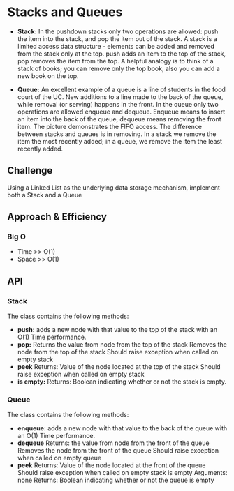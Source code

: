 # Stacks and Queues
* **Stack:** In the pushdown stacks only two operations are allowed: push the item into the stack, and pop the item out of the stack. A stack is a limited access data structure - elements can be added and removed from the stack only at the top. push adds an item to the top of the stack, pop removes the item from the top. A helpful analogy is to think of a stack of books; you can remove only the top book, also you can add a new book on the top.

* **Queue:** An excellent example of a queue is a line of students in the food court of the UC. New additions to a line made to the back of the queue, while removal (or serving) happens in the front. In the queue only two operations are allowed enqueue and dequeue. Enqueue means to insert an item into the back of the queue, dequeue means removing the front item. The picture demonstrates the FIFO access. The difference between stacks and queues is in removing. In a stack we remove the item the most recently added; in a queue, we remove the item the least recently added.

## Challenge
Using a Linked List as the underlying data storage mechanism, implement both a Stack and a Queue

## Approach & Efficiency
### Big O
* Time >> O(1)
* Space >> O(1)

## API
### Stack

The class  contains the following methods:
* **push:**
adds a new node with that value to the top of the stack with an O(1) Time performance.
* **pop:**
Returns the value from node from the top of the stack
Removes the node from the top of the stack
Should raise exception when called on empty stack
* **peek**
Returns: Value of the node located at the top of the stack
Should raise exception when called on empty stack
* **is empty:**
Returns: Boolean indicating whether or not the stack is empty.
### Queue
The class  contains the following methods:
* **enqueue:**
adds a new node with that value to the back of the queue with an O(1) Time performance.
* **dequeue**
Returns: the value from node from the front of the queue
Removes the node from the front of the queue
Should raise exception when called on empty queue
* **peek**
Returns: Value of the node located at the front of the queue
Should raise exception when called on empty stack
is empty
Arguments: none
Returns: Boolean indicating whether or not the queue is empty
